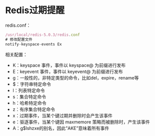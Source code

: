 # Redis过期提醒

redis.conf：

```javascript
/usr/local/redis-5.0.3/redis.conf
# 修改配置文件
notify-keyspace-events Ex
```

相关配置：

- K：keyspace 事件，事件以 keyspace@ 为前缀进行发布
- E：keyevent 事件，事件以 keyevent@ 为前缀进行发布
- g：一般性的，非特定类型的命令，比如del，expire，rename等
- $：字符串特定命令
- l：列表特定命令
- s：集合特定命令
- h：哈希特定命令
- z：有序集合特定命令
- x：过期事件，当某个键过期并删除时会产生该事件
- e：驱逐事件，当某个键因 maxmemore 策略而被删除时，产生该事件
- A：g$lshzxe的别名，因此”AKE”意味着所有事件